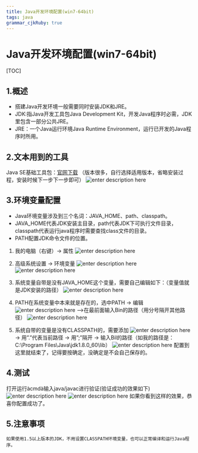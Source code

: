 ```yaml
---
title: Java开发环境配置(win7-64bit) 
tags: java
grammar_cjkRuby: true
---
```

# Java开发环境配置(win7-64bit)

[TOC]

## 1.概述
- 搭建Java开发环境一般需要同时安装JDK和JRE。
- JDK:指Java开发工具包Java Development Kit，开发Java程序时必需，JDK里包含一部分公共JRE。 
- JRE：一个Java运行环境Java Runtime Environment，运行已开发的Java程序时所用。
## 2.文本用到的工具
Java SE基础工具包：[官网下载](http://www.oracle.com/technetwork/java/javase/downloads/jdk8-downloads-2133151.html)
（版本很多，自行选择适用版本，省略安装过程，安装时候下一步下一步即可）
![enter description here][1]
## 3.环境变量配置
- Java环境变量涉及到三个名词：JAVA_HOME、path、classpath。
- JAVA_HOME代表JDK安装主目录，path代表JDK下可执行文件目录，classpath代表运行java程序时需要查找class文件的目录。
- PATH配置JDK命令文件的位置。
1. 我的电脑（右键）→ 属性
![enter description here][2]

2. 高级系统设置 → 环境变量
![enter description here][3]	![enter description here][4]
3. 系统变量自带是没有JAVA_HOME这个变量，需要自己编辑如下：（变量值就是JDK安装的路径）
![enter description here][5]
4. PATH在系统变量中本来就是存在的，选中PATH → 编辑
![enter description here][6]
-->在最前面输入Bin的路径（用分号隔开其他路径）
![enter description here][7]
5. 系统自带的变量是没有CLASSPATH的，需要添加
![enter description here][8]
→ 用”.”代表当前路径
→ 用”;”隔开
→ 输入Bil的路径（如我的路径是：C:\Program Files\Java\jdk1.8.0_60\lib）
![enter description here][9]
配置到这里就结束了，记得要按确定，没确定是不会自己保存的。
## 4.测试
打开运行àcmdà输入java/javac进行验证(验证成功的效果如下)
![enter description here][10]
![enter description here][11]
如果你看到这样的效果，恭喜你配置成功了。

## 5.注意事项
`如果使用1.5以上版本的JDK，不用设置CLASSPATH环境变量，也可以正常编译和运行Java程序。`


  [1]: https://www.github.com/manpusha/githubimg/raw/master/images/1499071467454.jpg
  [2]: https://www.github.com/manpusha/githubimg/raw/master/images/1499071562840.jpg
  [3]: https://www.github.com/manpusha/githubimg/raw/master/images/1499071618968.jpg
  [4]: https://www.github.com/manpusha/githubimg/raw/master/images/1499071630175.jpg
  [5]: https://www.github.com/manpusha/githubimg/raw/master/images/1499071888520.jpg
  [6]: https://www.github.com/manpusha/githubimg/raw/master/images/1499071917771.jpg
  [7]: https://www.github.com/manpusha/githubimg/raw/master/images/1499071949009.jpg
  [8]: https://www.github.com/manpusha/githubimg/raw/master/images/1499071967434.jpg
  [9]: https://www.github.com/manpusha/githubimg/raw/master/images/1499071989689.jpg
  [10]: https://www.github.com/manpusha/githubimg/raw/master/images/1499072042026.jpg
  [11]: https://www.github.com/manpusha/githubimg/raw/master/images/1499072055621.jpg